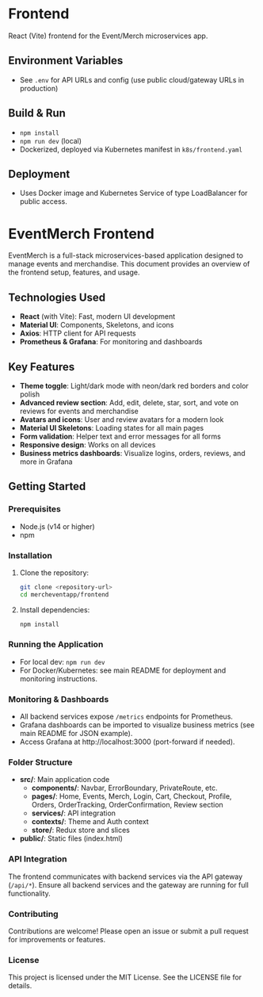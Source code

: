 # Frontend

React (Vite) frontend for the Event/Merch microservices app.

## Environment Variables
- See `.env` for API URLs and config (use public cloud/gateway URLs in production)

## Build & Run
- `npm install`
- `npm run dev` (local)
- Dockerized, deployed via Kubernetes manifest in `k8s/frontend.yaml`

## Deployment
- Uses Docker image and Kubernetes Service of type LoadBalancer for public access.

# EventMerch Frontend

EventMerch is a full-stack microservices-based application designed to manage events and merchandise. This document provides an overview of the frontend setup, features, and usage.

## Technologies Used

- **React** (with Vite): Fast, modern UI development
- **Material UI**: Components, Skeletons, and icons
- **Axios**: HTTP client for API requests
- **Prometheus & Grafana**: For monitoring and dashboards

## Key Features

- **Theme toggle**: Light/dark mode with neon/dark red borders and color polish
- **Advanced review section**: Add, edit, delete, star, sort, and vote on reviews for events and merchandise
- **Avatars and icons**: User and review avatars for a modern look
- **Material UI Skeletons**: Loading states for all main pages
- **Form validation**: Helper text and error messages for all forms
- **Responsive design**: Works on all devices
- **Business metrics dashboards**: Visualize logins, orders, reviews, and more in Grafana

## Getting Started

### Prerequisites

- Node.js (v14 or higher)
- npm

### Installation

1. Clone the repository:
   ```sh
   git clone <repository-url>
   cd mercheventapp/frontend
   ```
2. Install dependencies:
   ```sh
   npm install
   ```

### Running the Application

- For local dev: `npm run dev`
- For Docker/Kubernetes: see main README for deployment and monitoring instructions.

### Monitoring & Dashboards

- All backend services expose `/metrics` endpoints for Prometheus.
- Grafana dashboards can be imported to visualize business metrics (see main README for JSON example).
- Access Grafana at http://localhost:3000 (port-forward if needed).

### Folder Structure

- **src/**: Main application code
  - **components/**: Navbar, ErrorBoundary, PrivateRoute, etc.
  - **pages/**: Home, Events, Merch, Login, Cart, Checkout, Profile, Orders, OrderTracking, OrderConfirmation, Review section
  - **services/**: API integration
  - **contexts/**: Theme and Auth context
  - **store/**: Redux store and slices
- **public/**: Static files (index.html)

### API Integration

The frontend communicates with backend services via the API gateway (`/api/*`). Ensure all backend services and the gateway are running for full functionality.

### Contributing

Contributions are welcome! Please open an issue or submit a pull request for improvements or features.

### License

This project is licensed under the MIT License. See the LICENSE file for details.